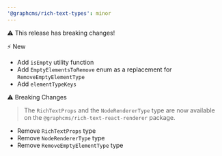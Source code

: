 ```yaml
---
'@graphcms/rich-text-types': minor
---
```


⚠️ This release has breaking changes!

⚡️ New

- Add `isEmpty` utility function
- Add `EmptyElementsToRemove` enum as a replacement for `RemoveEmptyElementType`
- Add `elementTypeKeys`

⚠️ Breaking Changes

> The `RichTextProps` and the `NodeRendererType` type are now available on the `@graphcms/rich-text-react-renderer` package.

- Remove `RichTextProps` type
- Remove `NodeRendererType` type
- Remove `RemoveEmptyElementType` type
